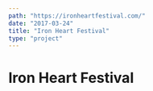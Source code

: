 ```yaml
---
path: "https://ironheartfestival.com/"
date: "2017-03-24"
title: "Iron Heart Festival"
type: "project"
---
```


# Iron Heart Festival
